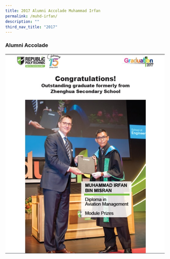 ```yaml
---
title: 2017 Alumni Accolade Muhammad Irfan
permalink: /muhd-irfan/
description: ""
third_nav_title: "2017"
---
```

### Alumni Accolade

![](/images/IrfanRPBig.jpg)